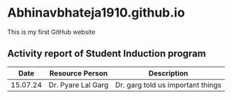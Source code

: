# Abhinavbhateja1910.github.io
This is my first GitHub website 
## Activity report of Student Induction program ##
| Date | Resource Person | Description |
| ----------- | ----------- | ----------|
| 15.07.24 | Dr. Pyare Lal Garg | Dr. garg told us important things |
